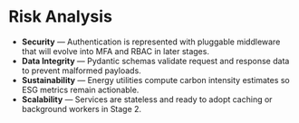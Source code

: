 # Risk Analysis

- **Security** — Authentication is represented with pluggable middleware that will evolve into MFA and RBAC in later stages.
- **Data Integrity** — Pydantic schemas validate request and response data to prevent malformed payloads.
- **Sustainability** — Energy utilities compute carbon intensity estimates so ESG metrics remain actionable.
- **Scalability** — Services are stateless and ready to adopt caching or background workers in Stage 2.
